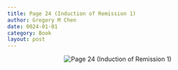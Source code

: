 ```yaml
---
title: Page 24 (Induction of Remission 1)
author: Gregory M Chen
date: 0024-01-01
category: Book
layout: post
---
```


<p style="text-align:center;"><img src="{{site.baseurl}}/assets/Graphics_v3.2/Page24_Induction-of-Remission-1.png" alt="Page 24 (Induction of Remission 1)" style="max-height: calc(100vh - 30px - 100px);"/></p>
